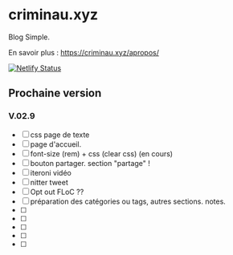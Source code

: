 # criminau.xyz

Blog Simple.

En savoir plus :   <https://criminau.xyz/apropos/>


[![Netlify Status](https://api.netlify.com/api/v1/badges/f6104326-809a-4b92-8914-4a7a34467c5c/deploy-status)](https://app.netlify.com/sites/criminau-site/deploys)


## Prochaine version

### V.02.9

- [ ] css page de texte
- [ ] page d'accueil. 
- [ ] font-size (rem) + css (clear css) (en cours)
- [ ] bouton partager. section "partage" !
- [ ] iteroni vidéo
- [ ] nitter tweet
- [ ] Opt out FLoC ??
- [ ] préparation des catégories ou tags, autres sections. notes.
- [ ] 
- [ ] 
- [ ]
- [ ]
- [ ]
